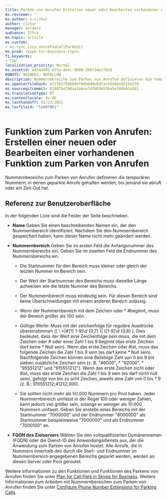 ```yaml
---
title: Parken von Anrufen Erstellen neuer oder Bearbeiten vorhandener Anrufe
ms.reviewer: ''
ms.author: v-cichur
author: cichur
manager: serdars
audience: ITPro
ms.topic: article
ms.custom:
- ms.lync.lscp.VoiceFeaCallParkEdit
ms.prod: skype-for-business-itpro
f1.keywords:
- CSH
localization_priority: Normal
ms.assetid: e834d485-d25a-4eec-9090-2b8534ecf65d
ROBOTS: NOINDEX, NOFOLLOW
description: Nummernbereiche zum Parken von Anrufen definieren die temporären Nummern, in denen geparkte Anrufe gehalten werden, bis jemand sie abruft oder ein Zeit-Out hat.
ms.openlocfilehash: af2762f94800ef0db0d4e04fac6949be49104250
ms.sourcegitcommit: 01087be29daa3abce7d3b03a55ba5ef8db4ca161
ms.translationtype: MT
ms.contentlocale: de-DE
ms.lasthandoff: 03/23/2021
ms.locfileid: "51097061"
---
```

# <a name="call-park-create-new-or-edit-existing"></a>Funktion zum Parken von Anrufen: Erstellen einer neuen oder Bearbeiten einer vorhandenen Funktion zum Parken von Anrufen

Nummernbereiche zum Parken von Anrufen definieren die temporären Nummern, in denen geparkte Anrufe gehalten werden, bis jemand sie abruft oder ein Zeit-Out hat.

## <a name="ui-reference"></a>Referenz zur Benutzeroberfläche

In der folgenden Liste sind die Felder der Seite beschrieben.

- **Name** Geben Sie einen beschreibenden Namen ein, der den Nummernbereich identifiziert. Nachdem Sie den Nummernbereich gespeichert haben, kann dieser Name nicht mehr geändert werden.

- **Nummernbereich** Geben Sie im ersten Feld die Anfangsnummer des Nummernbereichs ein. Geben Sie im zweiten Feld die Endnummer des Nummernbereichs ein.

  - Die Startnummer für den Bereich muss kleiner oder gleich der letzten Nummer im Bereich sein.

  - Der Wert der Startnummer des Bereichs muss dieselbe Länge aufweisen wie die letzte Nummer des Bereichs.

  - Der Nummernbereich muss eindeutig sein. Für diesen Bereich sind keine Überschneidungen mit einem anderen Bereich zulässig.

  - Wenn der Nummernbereich mit dem Zeichen oder \* #beginnt, muss der Bereich größer als 100 sein.

  - Gültige Werte: Muss mit der zeichenfolge für reguläre Ausdrücke übereinstimmen ([ \\ *|#]?[ 1-9]\d {0,7} )| ([1-9]\d {0,8} ). Dies bedeutet, dass der Wert eine Zeichenfolge sein muss, die mit dem Zeichen oder # oder einer Zahl 1 bis 9 beginnt (das erste Zeichen darf keine \* Null sein). Wenn das erste Zeichen oder #ist, muss das folgende Zeichen die Zahl 1 bis 9 sein (es darf keine \* Null sein). Nachfolgende Zeichen können eine Beliebige Zahl von 0 bis 9 bis sieben zusätzliche Zeichen sein (z. B. "#6000", \* "92000", \* "95551212" und "915551212"). Wenn das erste Zeichen nicht oder #ist, muss das erste Zeichen die Zahl 1 bis 9 sein (es darf nicht null sein), gefolgt von bis zu acht Zeichen, jeweils eine Zahl von 0 bis \* 9 (z. B.: 915551212;41212;300).

  - Sie sollten nicht mehr als 50.000 Nummern pro Pool haben. Jeder Nummernbereich umfasst in der Regel 100 oder weniger Zahlen, kann jedoch viel größer sein, solange er weniger als 10.000 Nummern umfasst. Geben Sie anstelle eines Bereichs mit der Startnummer "7000000" und der Endnummer "8000000" als Startnummer beispielsweise "7000000" und als Endnummer "7000100" an.

- **FQDN des Zielservers** Wählen Sie den vollqualifizierten Domänennamen (FQDN) oder die Dienst-ID des Anwendungsdiensts aus, der die Anwendung zum Parken von Anrufen hostet. Alle Anrufe, die in Nummern innerhalb des durch die Start- und Endnummer im Nummernbereich angegebenen Bereichs geparkt werden, werden an diesen Server oder Pool geroutet.

Weitere Informationen zu den Funktionen und Funktionen des Parkens von Anrufen finden Sie unter [Plan for Call Park in Skype for Business](../../../plan-your-deployment/enterprise-voice-solution/call-park.md). Weitere Informationen zum Arbeiten mit Nummernbereichen zum Parken von Anrufen finden Sie unter [Configure Phone Number Extensions for Parking Calls](/previous-versions/office/lync-server-2013/lync-server-2013-configure-phone-number-extensions-for-parking-calls).